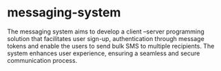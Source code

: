 # messaging-system
The messaging system aims to develop a client –server programming solution that facilitates user sign-up, authentication through message tokens and enable the users to send bulk SMS to multiple recipients. The system enhances user experience, ensuring a seamless and secure communication process.
